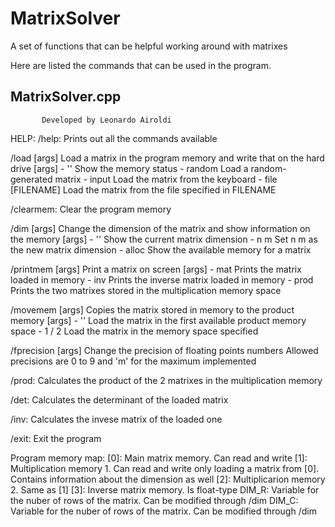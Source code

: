# MatrixSolver
A set of functions that can be helpful working around with matrixes

Here are listed the commands that can be used in the program.

 MatrixSolver.cpp
 -
           Developed by Leonardo Airoldi
            
HELP:
/help:
  Prints out all the commands available

/load [args]
  Load a matrix in the program memory and write that on the hard drive
  [args]
    - ''
        Show the memory status
    - random
        Load a random-generated matrix
    - input
        Load the matrix from the keyboard
    - file [FILENAME]
        Load the matrix from the file specified in FILENAME

/clearmem:
  Clear the program memory

/dim [args]
  Change the dimension of the matrix and show information on the memory
  [args]
    - ''
        Show the current matrix dimension
    - n m
        Set n m as the new matrix dimension
    - alloc
        Show the available memory for a matrix

/printmem [args]
  Print a matrix on screen
  [args]
    - mat
        Prints the matrix loaded in memory
    - inv
        Prints the inverse matrix loaded in memory
    - prod
        Prints the two matrixes stored in the multiplication memory space

/movemem [args]
  Copies the matrix stored in memory to the product memory
  [args]
    - ''
        Load the matrix in the first available product memory space
    - 1 / 2
        Load the matrix in the memory space specified

/fprecision [args]
  Change the precision of floating points numbers
  Allowed precisions are 0 to 9 and 'm' for the maximum implemented

/prod:
  Calculates the product of the 2 matrixes in the multiplication memory

/det:
  Calculates the determinant of the loaded matrix

/inv:
  Calculates the invese matrix of the loaded one

/exit:
  Exit the program

Program memory map:
[0]:
Main matrix memory. Can read and write
[1]:
Multiplication memory 1. Can read and write only loading a matrix from [0]. Contains information about the dimension as well
[2]:
Multiplicarion memory 2. Same as [1]
[3]:
Inverse matrix memory. Is float-type
DIM_R:
Variable for the nuber of rows of the matrix. Can be modified through /dim
DIM_C:
Variable for the nuber of rows of the matrix. Can be modified through /dim
